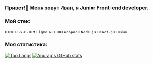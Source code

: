 ### Привет!👋 Меня зовут Иван, я Junior Front-end developer.

### Мой стек:

```HTML``` ```CSS``` ```JS``` ```BEM``` ```Figma``` ```GIT``` ```ООП``` ```Webpack``` ```Node.js``` ```React.js``` ```Redux```

### Моя статистика:

[![Top Langs](https://github-readme-stats.vercel.app/api/top-langs/?username=tsverkunov&layout=compact)](https://github.com/tsverkunov/github-readme-stats) [![Anurag's GitHub stats](https://github-readme-stats.vercel.app/api?username=tsverkunov&hide=contribs)](https://github.com/tsverkunov/github-readme-stats)


<!--
**tsverkunov/tsverkunov** is a ✨ _special_ ✨ repository because its `README.md` (this file) appears on your GitHub profile.

Here are some ideas to get you started:

- 🔭 I’m currently working on ...
- 🌱 I’m currently learning ...
- 👯 I’m looking to collaborate on ...
- 🤔 I’m looking for help with ...
- 💬 Ask me about ...
- 📫 How to reach me: ...
- 😄 Pronouns: ...
- ⚡ Fun fact: ...
-->
